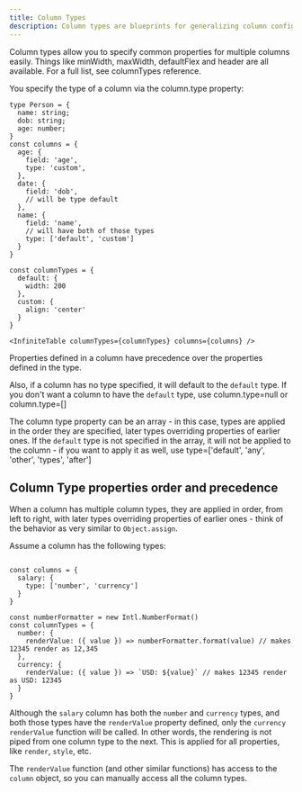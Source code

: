 ```yaml
---
title: Column Types
description: Column types are blueprints for generalizing column configuration and code reuse.
---
```


Column types allow you to specify common properties for multiple columns easily. Things like <PropLink name="columnTypes.minWidth">minWidth</PropLink>, <PropLink name="columnTypes.maxWidth">maxWidth</PropLink>, <PropLink name="columnTypes.defaultFlex">defaultFlex</PropLink> and <PropLink name="columnTypes.header">header</PropLink> are all available. For a full list, see <PropLink>columnTypes</PropLink> reference.

You specify the type of a column via the <PropLink name="columns.type">column.type</PropLink> property:

```tsx
type Person = {
  name: string;
  dob: string;
  age: number;
}
const columns = {
  age: {
    field: 'age',
    type: 'custom',
  },
  date: {
    field: 'dob',
    // will be type default
  },
  name: {
    field: 'name',
    // will have both of those types
    type: ['default', 'custom']
  }
}

const columnTypes = {
  default: {
    width: 200
  },
  custom: {
    align: 'center'
  }
}

<InfiniteTable columnTypes={columnTypes} columns={columns} />
```

<Note>

Properties defined in a column have precedence over the properties defined in the <PropLink code={false} name="columnTypes">type</PropLink>.

Also, if a column has no <PropLink name="columns.type">type</PropLink> specified, it will default to the `default` type. If you don't want a column to have the `default` type, use <PropLink name="columns.type">column.type=null</PropLink> or <PropLink name="columns.type">column.type=[]</PropLink>

The column <PropLink name="columns.type">type</PropLink> property can be an array - in this case, types are applied in the order they are specified, later types overriding properties of earlier ones. If the `default` type is not specified in the array, it will not be applied to the column - if you want to apply it as well, use <PropLink name="columns.type">type=['default', 'any', 'other', 'types', 'after']</PropLink>

</Note>

## Column Type properties order and precedence

When a column has multiple column types, they are applied in order, from left to right, with later types overriding properties of earlier ones - think of the behavior as very similar to `Object.assign`.

Assume a column has the following types:

```tsx

const columns = {
  salary: {
    type: ['number', 'currency']
  }
}

const numberFormatter = new Intl.NumberFormat()
const columnTypes = {
  number: {
    renderValue: ({ value }) => numberFormatter.format(value) // makes 12345 render as 12,345
  },
  currency: {
    renderValue: ({ value }) => `USD: ${value}` // makes 12345 render as USD: 12345
  }
}
```

<Note>

Although the `salary` column has both the `number` and `currency` types, and both those types have the `renderValue` property defined, only the `currency` `renderValue` function will be called. In other words, the rendering is not piped from one column type to the next. This is applied for all properties, like `render`, `style`, etc.

The `renderValue` function (and other similar functions) has access to the `column` object, so you can manually access all the column types.

</Note>